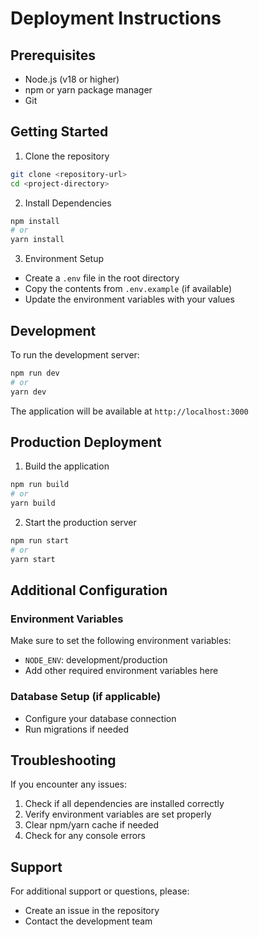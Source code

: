 # Deployment Instructions

## Prerequisites
- Node.js (v18 or higher)
- npm or yarn package manager
- Git

## Getting Started

1. Clone the repository
```bash
git clone <repository-url>
cd <project-directory>
```

2. Install Dependencies
```bash
npm install
# or
yarn install
```

3. Environment Setup
- Create a `.env` file in the root directory
- Copy the contents from `.env.example` (if available)
- Update the environment variables with your values

## Development

To run the development server:
```bash
npm run dev
# or
yarn dev
```

The application will be available at `http://localhost:3000`

## Production Deployment

1. Build the application
```bash
npm run build
# or
yarn build
```

2. Start the production server
```bash
npm run start
# or
yarn start
```

## Additional Configuration

### Environment Variables
Make sure to set the following environment variables:
- `NODE_ENV`: development/production
- Add other required environment variables here

### Database Setup (if applicable)
- Configure your database connection
- Run migrations if needed

## Troubleshooting

If you encounter any issues:
1. Check if all dependencies are installed correctly
2. Verify environment variables are set properly
3. Clear npm/yarn cache if needed
4. Check for any console errors

## Support

For additional support or questions, please:
- Create an issue in the repository
- Contact the development team 